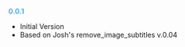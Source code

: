 
**<span style="color:#56adda">0.0.1</span>**
- Initial Version
- Based on Josh's remove_image_subtitles v.0.04
